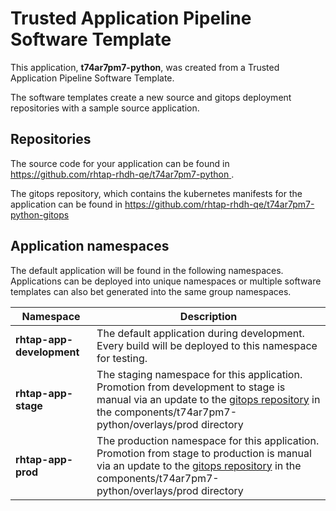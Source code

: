 # Trusted Application Pipeline Software Template

This application, **t74ar7pm7-python**, was created from a Trusted Application Pipeline Software Template.

The software templates create a new source and gitops deployment repositories with a sample source application. 

## Repositories

The source code for your application can be found in [https://github.com/rhtap-rhdh-qe/t74ar7pm7-python ](https://github.com/rhtap-rhdh-qe/t74ar7pm7-python ).
 
The gitops repository, which contains the kubernetes manifests for the application can be found in 
[https://github.com/rhtap-rhdh-qe/t74ar7pm7-python-gitops ](https://github.com/rhtap-rhdh-qe/t74ar7pm7-python-gitops ) 

## Application namespaces 

The default application will be found in the following namespaces. Applications can be deployed into unique namespaces or multiple software templates can also bet generated into the same group namespaces.  

|  Namespace   |  Description   |  
| -------- | -------- |   
| **rhtap-app-development** | The default application during development. Every build will be deployed to this namespace for testing. | 
| **rhtap-app-stage** | The staging namespace for this application. Promotion from development to stage is manual via an update to the [gitops repository](https://github.com/rhtap-rhdh-qe/t74ar7pm7-python-gitops ) in the components/t74ar7pm7-python/overlays/prod directory |  
| **rhtap-app-prod** | The production namespace for this application. Promotion from stage to production is manual via an update to the [gitops repository](https://github.com/rhtap-rhdh-qe/t74ar7pm7-python-gitops ) in the components/t74ar7pm7-python/overlays/prod directory | 